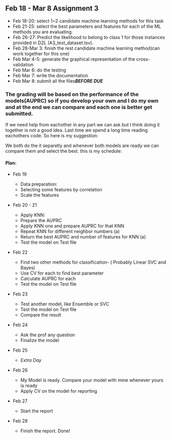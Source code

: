
Feb 18 - Mar 8  Assignment 3
---

- Feb 18-20: select 1~2 candidate machine learning methods for this task
- Feb 21-25: select the best parameters and features for each of the ML methods you are evaluating.
- Feb 26-27: Predict the likelihood to belong to class 1 for those instances provided in D2L (A3_test_dataset.tsv).
- Feb 28-Mar 3: finish the rest candidate machine learning method(can work together for this one)
- Feb Mar 4-5: generate the graphical representation of the cross-validation
- Feb Mar 6: do the testing
- Feb Mar 7: write the documentation
- Feb Mar 8: submit all the files***BEFORE DUE***

### The grading will be based on the performance of the models(AUPRC) so if you develop your own and I do my own and at the end we can compare and each one is better get submitted.  
If we need help from eachother in any part we can ask but I think doing it together is not a good idea.
Last time we spend a long time reading eachothers code. So here is my suggestion:  

We both do the it separetly and whenever both models are ready we can compare them and select the best. this is my schedule:  
 
    
#### Plan:
- Feb 19<br> 
	- Data preparation:
	- Selecting some features by correlation
	- Scale the features
- Feb 20 - 21
	- Apply KNN:
	- Prepare the AUPRC 
	- Apply KNN one and prepare AUPRC for that KNN
	- Repeat KNN for different neighbor numbers (a)
	- Return the best AUPRC and number of features for KNN (a)
	- Test the model on Test file
- Feb 22 
	- Find two other methods for classification- ( Probably Linear SVC and Bayes)
	- Use CV for each to find best parameter
	- Calculate AUPRC for each
	- Test the model on Test file
- Feb 23 
	- Test another model, like Ensemble or SVC
	- Test the model on Test file
	- Compare the result
- Feb 24
	- Ask the prof any question
	- Finalize the model
- Feb 25
	- *Extra Day*

- Feb 26
	- My Model is ready. Compare your model with mine whenever yours is ready
	- Apply CV on the model for reporting
- Feb 27 
	- Start the report
- Feb 28
	- Finish the report. Done!
 
